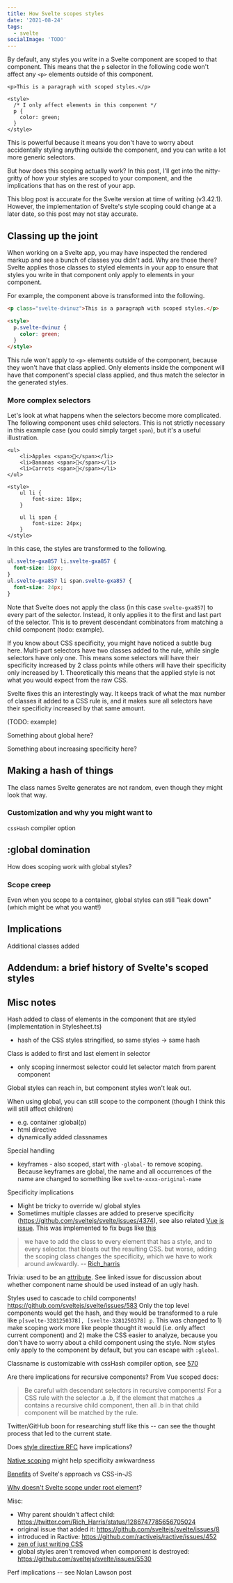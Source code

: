 ```yaml
---
title: How Svelte scopes styles
date: '2021-08-24'
tags:
  - svelte
socialImage: 'TODO'
---
```


By default, any styles you write in a Svelte component are scoped to that component. This means that the `p` selector in the following code won't affect any `<p>` elements outside of this component.

```svelte
<p>This is a paragraph with scoped styles.</p>

<style>
  /* I only affect elements in this component */
  p {
    color: green;
  }
</style>
```

This is powerful because it means you don't have to worry about accidentally styling anything outside the component, and you can write a lot more generic selectors.

But how does this scoping actually work? In this post, I'll get into the nitty-gritty of how your styles are scoped to your component, and the implications that has on the rest of your app.

This blog post is accurate for the Svelte version at time of writing (v3.42.1). However, the implementation of Svelte's style scoping could change at a later date, so this post may not stay accurate.

## Classing up the joint

When working on a Svelte app, you may have inspected the rendered markup and see a bunch of classes you didn't add. Why are those there? Svelte applies those classes to styled elements in your app to ensure that styles you write in that component only apply to elements in your component.

For example, the component above is transformed into the following.

```html
<p class="svelte-dvinuz">This is a paragraph with scoped styles.</p>

<style>
  p.svelte-dvinuz {
    color: green;
  }
</style>
```

This rule won't apply to `<p>` elements outside of the component, because they won't have that class applied. Only elements inside the component will have that component's special class applied, and thus match the selector in the generated styles.

### More complex selectors

Let's look at what happens when the selectors become more complicated. The following component uses child selectors. This is not strictly necessary in this example case (you could simply target `span`), but it's a useful illustration.

```svelte
<ul>
	<li>Apples <span>🍎</span></li>
	<li>Bananas <span>🍌</span></li>
	<li>Carrots <span>🥕</span></li>
</ul>

<style>
	ul li {
		font-size: 18px;
	}

	ul li span {
		font-size: 24px;
	}
</style>
```

In this case, the styles are transformed to the following.

```css
ul.svelte-gxa857 li.svelte-gxa857 {
  font-size: 18px;
}
ul.svelte-gxa857 li span.svelte-gxa857 {
  font-size: 24px;
}
```

Note that Svelte does not apply the class (in this case `svelte-gxa857`) to every part of the selector. Instead, it only applies it to the first and last part of the selector. This is to prevent descendant combinators from matching a child component (todo: example).

If you know about CSS specificity, you might have noticed a subtle bug here. Multi-part selectors have two classes added to the rule, while single selectors have only one. This means some selectors will have their specificity increased by 2 class points while others will have their specificity only increased by 1. Theoretically this means that the applied style is not what you would expect from the raw CSS.

Svelte fixes this an interestingly way. It keeps track of what the max number of classes it added to a CSS rule is, and it makes sure all selectors have their specificity increased by that same amount.

(TODO: example)

Something about global here?

Something about increasing specificity here?

## Making a hash of things

The class names Svelte generates are not random, even though they might look that way.

### Customization and why you might want to

`cssHash` compiler option

## :global domination

How does scoping work with global styles?

### Scope creep

Even when you scope to a container, global styles can still "leak down" (which might be what you want!)

## Implications

Additional classes added

## Addendum: a brief history of Svelte's scoped styles

## Misc notes

Hash added to class of elements in the component that are styled (implementation in Stylesheet.ts)

- hash of the CSS styles stringified, so same styles -> same hash

Class is added to first and last element in selector

- only scoping innermost selector could let selector match from parent component

Global styles can reach in, but component styles won't leak out.

When using global, you can still scope to the component (though I think this will still affect children)

- e.g. container :global(p)
- html directive
- dynamically added classnames

Special handling

- keyframes - also scoped, start with `-global-` to remove scoping. Because keyframes are global, the name and all occurrences of the name are changed to something like `svelte-xxxx-original-name`

Specificity implications

- Might be tricky to override w/ global styles
- Sometimes multiple classes are added to preserve specificity (https://github.com/sveltejs/svelte/issues/4374), see also related [Vue js issue](https://github.com/vuejs/vue-loader/issues/1091). This was implemented to fix bugs like [this](https://github.com/sveltejs/svelte/issues/1277)

> we have to add the class to every element that has a style, and to every selector. that bloats out the resulting CSS. but worse, adding the scoping class changes the specificity, which we have to work around awkwardly.
> -- [Rich_harris](https://twitter.com/Rich_Harris/status/1324548286368415746)

Trivia: used to be an [attribute](https://github.com/sveltejs/svelte/issues/570). See linked issue for discussion about whether component name should be used instead of an ugly hash.

Styles used to cascade to child components! https://github.com/sveltejs/svelte/issues/583 Only the top level components would get the hash, and they would be transformed to a rule like `p[svelte-3281250378], [svelte-3281250378] p`. This was changed to 1) make scoping work more like people thought it would (i.e. only affect current component) and 2) make the CSS easier to analyze, because you don't have to worry about a child component using the style. Now styles only apply to the component by default, but you can escape with `:global`.

Classname is customizable with cssHash compiler option, see [570](https://github.com/sveltejs/svelte/issues/570)

Are there implications for recursive components? From Vue scoped docs:

> Be careful with descendant selectors in recursive components! For a CSS rule with the selector .a .b, if the element that matches .a contains a recursive child component, then all .b in that child component will be matched by the rule.

Twitter/GitHub boon for researching stuff like this -- can see the thought process that led to the current state.

Does [style directive RFC](https://github.com/plmrry/rfcs/blob/style-directives/text/0000-style-directives.md) have implications?

[Native scoping](https://twitter.com/Rich_Harris/status/1324548286368415746) might help specificity awkwardness

[Benefits](https://twitter.com/Rich_Harris/status/1285957952298528769) of Svelte's approach vs CSS-in-JS

[Why doesn't Svelte scope under root element](https://stackoverflow.com/questions/60054062/why-doesnt-svelte-scope-the-tag-under-a-class-but-use-individual-tag-class-to-s)?

Misc:

- Why parent shouldn't affect child: https://twitter.com/Rich_Harris/status/1286747785656705024
- original issue that added it: https://github.com/sveltejs/svelte/issues/8
- introduced in Ractive: https://github.com/ractivejs/ractive/issues/452
- [zen of just writing CSS](https://svelte.dev/blog/the-zen-of-just-writing-css)
- global styles aren't removed when component is destroyed: https://github.com/sveltejs/svelte/issues/5530

Perf implications -- see Nolan Lawson post
